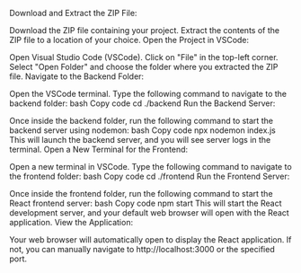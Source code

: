 Download and Extract the ZIP File:

Download the ZIP file containing your project.
Extract the contents of the ZIP file to a location of your choice.
Open the Project in VSCode:

Open Visual Studio Code (VSCode).
Click on "File" in the top-left corner.
Select "Open Folder" and choose the folder where you extracted the ZIP file.
Navigate to the Backend Folder:

Open the VSCode terminal.
Type the following command to navigate to the backend folder:
bash
Copy code
cd ./backend
Run the Backend Server:

Once inside the backend folder, run the following command to start the backend server using nodemon:
bash
Copy code
npx nodemon index.js
This will launch the backend server, and you will see server logs in the terminal.
Open a New Terminal for the Frontend:

Open a new terminal in VSCode.
Type the following command to navigate to the frontend folder:
bash
Copy code
cd ./frontend
Run the Frontend Server:

Once inside the frontend folder, run the following command to start the React frontend server:
bash
Copy code
npm start
This will start the React development server, and your default web browser will open with the React application.
View the Application:

Your web browser will automatically open to display the React application. If not, you can manually navigate to http://localhost:3000 or the specified port.
